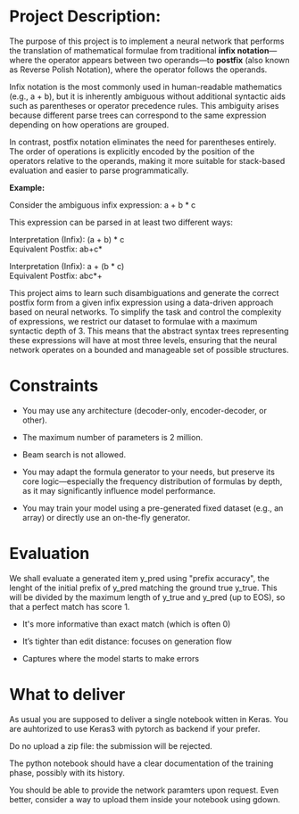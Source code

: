 # Project Description:

The purpose of this project is to implement a neural network that performs the translation of mathematical formulae from traditional **infix notation**—where the operator appears between two operands—to **postfix** (also known as Reverse Polish Notation), where the operator follows the operands.

Infix notation is the most commonly used in human-readable mathematics (e.g., a + b), but it is inherently ambiguous without additional syntactic aids such as parentheses or operator precedence rules. This ambiguity arises because different parse trees can correspond to the same expression depending on how operations are grouped.

In contrast, postfix notation eliminates the need for parentheses entirely. The order of operations is explicitly encoded by the position of the operators relative to the operands, making it more suitable for stack-based evaluation and easier to parse programmatically.

**Example:**

Consider the ambiguous infix expression:
a + b * c

This expression can be parsed in at least two different ways:

Interpretation (Infix):	(a + b) * c	   
Equivalent Postfix: ab+c*

Interpretation (Infix):	a + (b * c)	          
Equivalent Postfix: abc*+


This project aims to learn such disambiguations and generate the correct postfix form from a given infix expression using a data-driven approach based on neural networks. To simplify the task and control the complexity of expressions, we restrict our dataset to formulae with a maximum syntactic depth of 3. This means that the abstract syntax trees representing these expressions will have at most three levels, ensuring that the neural network operates on a bounded and manageable set of possible structures.

# Constraints
* You may use any architecture (decoder-only, encoder-decoder, or other).

* The maximum number of parameters is 2 million.

* Beam search is not allowed.

* You may adapt the formula generator to your needs, but preserve its core logic—especially the frequency distribution of formulas by depth, as it may significantly influence model performance.

* You may train your model using a pre-generated fixed dataset (e.g., an array) or directly use an on-the-fly generator.


# Evaluation

We shall evaluate a generated item y_pred using "prefix accuracy", the lenght of
the initial prefix of y_pred matching the ground true y_true. This will be divided by the maximum length of y_true and y_pred (up to EOS), so that a perfect match has score 1.

* It's more informative than exact match (which is often 0)

* It’s tighter than edit distance: focuses on generation flow

* Captures where the model starts to make errors

# What to deliver

As usual you are supposed to deliver a single notebook witten in Keras. You are auhtorized to use Keras3 with pytorch as backend if your prefer.

Do no upload a zip file: the submission will be rejected.

The python notebook should have a clear documentation of the training phase, possibly with its history.

You should be able to provide the network paramters upon request. Even better, consider a way to upload them inside your notebook using gdown.